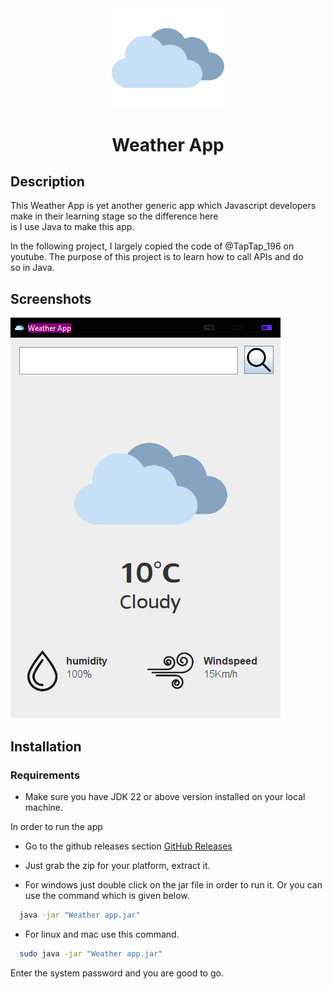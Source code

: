 <div align="center">
  <a href="https://github.com/Spike271/WeatherApp" target="_blank">
    <img width="180" src="src/main/resources/res/img/cloudy.png" alt="Weather app logo">
  </a>  
</div>

<h1 align="center">Weather App</h1>

## Description
This Weather App is yet another generic app which Javascript developers make in their learning stage so the difference here is I use Java to make this app.


In the following project, I largely copied the code of @TapTap_196 on youtube. The purpose of this project is to learn how to call APIs and do so in Java.
## Screenshots

![app screenshot](src/main/AppScreenshot.png "Weather app")

## Installation

### Requirements

- Make sure you have JDK 22 or above version installed on your local machine.

In order to run the app

* Go to the github releases section [GitHub Releases](https://github.com/Spike271/WeatherApp/releases) 

* Just grab the zip for your platform, extract it.

* For windows just double click on the jar file in order to run it. Or you can use the command which is given below.

```bash
  java -jar "Weather app.jar"
```

* For linux and mac use this command.

```bash
  sudo java -jar "Weather app.jar"
```
Enter the system password and you are good to go.

    